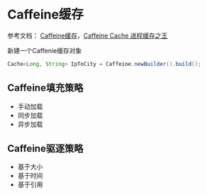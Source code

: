 # Caffeine缓存

参考文档： [Caffeine缓存](https://blog.csdn.net/xiaolyuh123/article/details/78794012)，[Caffeine Cache 进程缓存之王](https://www.jianshu.com/p/15d0a9ce37dd)


新建一个Caffenie缓存对象

```java
Cache<Long, String> IpToCity = Caffeine.newBuilder().build();
```

## Caffeine填充策略

- 手动加载
- 同步加载
- 异步加载

## Caffeine驱逐策略

- 基于大小	
- 基于时间
- 基于引用

